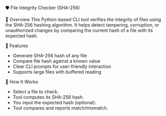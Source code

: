 🛡️ File Integrity Checker (SHA-256)

📌 Overview
This Python-based CLI tool verifies the integrity of files using the SHA-256 hashing algorithm. It helps detect tampering, corruption, or unauthorized changes by comparing the current hash of a file with its expected hash.

🎯 Features
- Generate SHA-256 hash of any file
- Compare file hash against a known value
- Clear CLI prompts for user-friendly interaction
- Supports large files with buffered reading
  
🔧 How It Works
- Select a file to check.
- Tool computes its SHA-256 hash.
- You input the expected hash (optional).
- Tool compares and reports match/mismatch.
